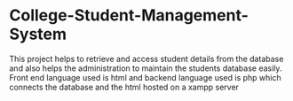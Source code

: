 # College-Student-Management-System
This project helps to retrieve and access student details from the database and also helps the administration to maintain the students database easily.
Front end  language used is html and backend language used is php which connects the database and the html hosted on  a xampp server
